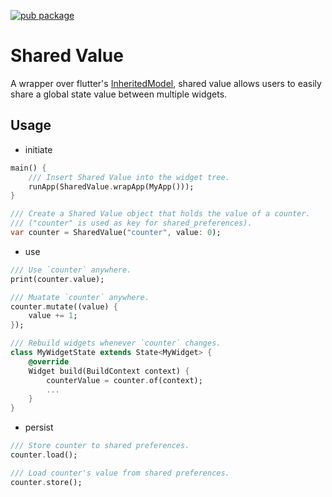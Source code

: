 [![pub package](https://img.shields.io/pub/v/global_state.svg?style=for-the-badge)](https://pub.dartlang.org/packages/global_state)

# Shared Value

A wrapper over flutter's [InheritedModel](https://api.flutter.dev/flutter/widgets/InheritedModel-class.html),
 shared value allows users to easily share a global state value between multiple widgets.

## Usage

- initiate
    
```dart
main() {
    /// Insert Shared Value into the widget tree.
    runApp(SharedValue.wrapApp(MyApp()));
}

/// Create a Shared Value object that holds the value of a counter.
/// ("counter" is used as key for shared_preferences).
var counter = SharedValue("counter", value: 0);
```

- use

```dart
/// Use `counter` anywhere.
print(counter.value);

/// Muatate `counter` anywhere.
counter.mutate((value) {
    value += 1;
});

/// Rebuild widgets whenever `counter` changes.
class MyWidgetState extends State<MyWidget> {
    @override
    Widget build(BuildContext context) {
        counterValue = counter.of(context);
        ...
    }
}
```

- persist

```dart
/// Store counter to shared preferences.
counter.load();

/// Load counter's value from shared preferences.
counter.store();
```
